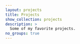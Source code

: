 ```yaml
---
layout: projects
title: Projects
show_collection: projects
description: >
  Some of my favorite projects.
no_groups: true
---
```

